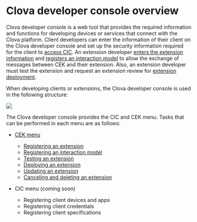 # Clova developer console overview

Clova developer console is a web tool that provides the required information and functions for developing devices or services that connect with the Clova platform. Client developers can enter the information of their client on the Clova developer console and set up the security information required for the client to [access CIC](/CIC/CIC_Overview.md). An extension developer [enters the extension information](/DevConsole/Guides/CEK/Register_Extension.md) and [registers an interaction model](/DevConsole/Guides/CEK/Register_Interaction_Model.md) to allow the exchange of messages between CEK and their extension. Also, an extension developer must test the extension and request an extension review for [extension deployment](/DevConsole/Guides/CEK/Deploy_Extension.md).

When developing clients or extensions, the Clova developer console is used in the following structure:

![](/DevConsole/Resources/Images/DevConsole-Concept_Diagram.png)

The Clova developer console provides the CIC and CEK menu. Tasks that can be performed in each menu are as follows:

* [CEK menu](/DevConsole/Guides/CEK/Using_CEK_Menu.md)
  * [Registering an extension](/DevConsole/Guides/CEK/Register_Extension.md)
  * [Registering an interaction model](/DevConsole/Guides/CEK/Register_Interaction_Model.md)
  * [Testing an extension](/DevConsole/Guides/CEK/Test_Extension.md)
  * [Deploying an extension](/DevConsole/Guides/CEK/Deploy_Extension.md)
  * [Updating an extension](/DevConsole/Guides/CEK/Update_Extension.md)
  * [Canceling and deleting an extension](/DevConsole/Guides/CEK/Remove_Extension.md)

* CIC menu (coming soon)
  * Registering client devices and apps
  * Registering client credentials
  * Registering client specifications
